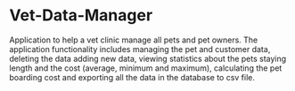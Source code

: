 # Vet-Data-Manager
Application to help a vet clinic manage all pets and pet owners. 
The application functionality includes managing the pet and customer data, deleting the data adding new data, viewing 
statistics about the pets staying length and the cost (average, minimum and maximum), 
calculating the pet boarding cost and exporting all the data in the database to csv file.
